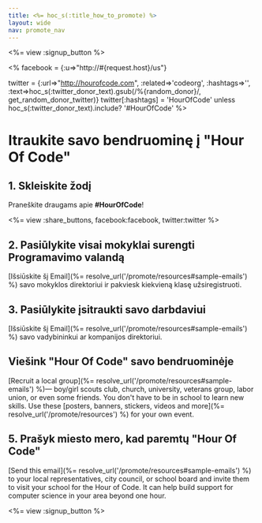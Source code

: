 ```yaml
---
title: <%= hoc_s(:title_how_to_promote) %>
layout: wide
nav: promote_nav
---
```

<%= view :signup_button %>

<% facebook = {:u=>"http://#{request.host}/us"}

twitter = {:url=>"http://hourofcode.com", :related=>'codeorg', :hashtags=>'', :text=>hoc_s(:twitter_donor_text).gsub(/%{random_donor}/, get_random_donor_twitter)} twitter[:hashtags] = 'HourOfCode' unless hoc_s(:twitter_donor_text).include? '#HourOfCode' %>

# Itraukite savo bendruominę į "Hour Of Code"

## 1. Skleiskite žodį

Praneškite draugams apie **#HourOfCode**!

<%= view :share_buttons, facebook:facebook, twitter:twitter %>

## 2. Pasiūlykite visai mokyklai surengti Programavimo valandą

[Išsiūskite šį Email](%= resolve_url('/promote/resources#sample-emails') %) savo mokyklos direktoriui ir pakviesk kiekvieną klasę užsiregistruoti.

## 3. Pasiūlykite įsitraukti savo darbdaviui

[Išsiūskite šį Email](%= resolve_url('/promote/resources#sample-emails') %) savo vadybininkui ar kompanijos direktoriui.

## Viešink "Hour Of Code" savo bendruominėje

[Recruit a local group](%= resolve_url('/promote/resources#sample-emails') %)— boy/girl scouts club, church, university, veterans group, labor union, or even some friends. You don't have to be in school to learn new skills. Use these [posters, banners, stickers, videos and more](%= resolve_url('/promote/resources') %) for your own event.

## 5. Prašyk miesto mero, kad paremtų "Hour Of Code"

[Send this email](%= resolve_url('/promote/resources#sample-emails') %) to your local representatives, city council, or school board and invite them to visit your school for the Hour of Code. It can help build support for computer science in your area beyond one hour.

<%= view :signup_button %>